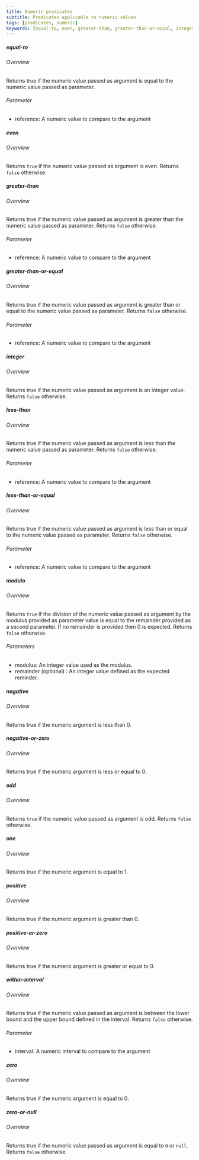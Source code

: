 ```yaml
---
title: Numeric predicates
subtitle: Predicates applicable to numeric values
tags: [predicates, numeric]
keywords: [equal-to, even, greater-than, greater-than-or-equal, integer, less-than, less-than-or-equal, modulo, negative, negative-or-zero, odd, one, positive, positive-or-zero, within-interval, zero, zero-or-null] # AUTO-GENERATED KEYWORDS
---
```

<!-- START AUTO-GENERATED -->
##### equal-to
###### Overview

Returns true if the numeric value passed as argument is equal to the numeric value passed as parameter.

###### Parameter
* reference: A numeric value to compare to the argument

##### even
###### Overview

Returns `true` if the numeric value passed as argument is even. Returns `false` otherwise.

##### greater-than
###### Overview

Returns true if the numeric value passed as argument is greater than the numeric value passed as parameter. Returns `false` otherwise.

###### Parameter
* reference: A numeric value to compare to the argument

##### greater-than-or-equal
###### Overview

Returns true if the numeric value passed as argument is greater than or equal to the numeric value passed as parameter. Returns `false` otherwise.

###### Parameter
* reference: A numeric value to compare to the argument

##### integer
###### Overview

Returns true if the numeric value passed as argument is an integer value. Returns `false` otherwise.

##### less-than
###### Overview

Returns true if the numeric value passed as argument is less than the numeric value passed as parameter. Returns `false` otherwise.

###### Parameter
* reference: A numeric value to compare to the argument

##### less-than-or-equal
###### Overview

Returns true if the numeric value passed as argument is less than or equal to the numeric value passed as parameter. Returns `false` otherwise.

###### Parameter
* reference: A numeric value to compare to the argument

##### modulo
###### Overview

Returns `true` if the division of the numeric value passed as argument by the modulus provided as parameter value is equal to the remainder provided as a second parameter. If no remainder is provided then 0 is expected. Returns `false` otherwise.

###### Parameters
* modulus: An integer value used as the modulus.
* remainder (optional) : An integer value defined as the expected reminder.

##### negative
###### Overview

Returns true if the numeric argument is less than 0.

##### negative-or-zero
###### Overview

Returns true if the numeric argument is less or equal to 0.

##### odd
###### Overview

Returns `true` if the numeric value passed as argument is odd. Returns `false` otherwise.

##### one
###### Overview

Returns true if the numeric argument is equal to 1.

##### positive
###### Overview

Returns true if the numeric argument is greater than 0.

##### positive-or-zero
###### Overview

Returns true if the numeric argument is greater or equal to 0.

##### within-interval
###### Overview

Returns true if the numeric value passed as argument is between the lower bound and the upper bound defined in the interval. Returns `false` otherwise.

###### Parameter
* interval: A numeric interval to compare to the argument

##### zero
###### Overview

Returns true if the numeric argument is equal to 0.

##### zero-or-null
###### Overview

Returns true if the numeric value passed as argument is equal to `0` or `null`. Returns `false` otherwise.

<!-- END AUTO-GENERATED -->
